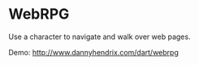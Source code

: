 # WebRPG

Use a character to navigate and walk over web pages. 

Demo: http://www.dannyhendrix.com/dart/webrpg
